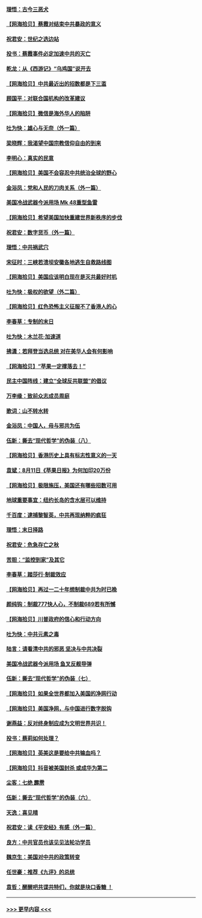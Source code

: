 #### [理悟：古今三恶犬](../pages/nsc993/n12345190.md?t=08210551) 
#### [【网海拾贝】蔡霞对结束中共暴政的意义](../pages/nsc993/n12344263.md?t=08210551) 
#### [祝君安：世纪之选边站](../pages/nsc993/n12342382.md?t=08210551) 
#### [投书：蔡霞事件必定加速中共的灭亡](../pages/nsc993/n12341881.md?t=08210551) 
#### [乾龙：从《西游记》“乌鸡国”说开去](../pages/nsc993/n12341690.md?t=08210551) 
#### [【网海拾贝】中共最近出的招数都是下三滥](../pages/nsc993/n12341593.md?t=08210551) 
#### [顾国平：对联合国机构的改革建议](../pages/nsc993/n12339928.md?t=08210551) 
#### [【网海拾贝】微信是海外华人的陷阱](../pages/nsc993/n12338868.md?t=08210551) 
#### [吐为快：雄心与无奈（外一篇）](../pages/nsc993/n12338132.md?t=08210551) 
#### [梁晓辉：我渴望中国宗教信仰自由的到来](../pages/nsc993/n12336657.md?t=08210551) 
#### [李明心：真实的民意](../pages/nsc993/n12336089.md?t=08210551) 
#### [【网海拾贝】美国不会容忍中共统治全球的野心](../pages/nsc993/n12336063.md?t=08210551) 
#### [金浴凤：党和人民的刀肉关系（外一篇）](../pages/nsc993/n12335834.md?t=08210551) 
#### [美国冷战武器今派用场 Mk 48重型鱼雷](../pages/nsc993/n12335354.md?t=08210551) 
#### [【网海拾贝】希望美国加快重建世界新秩序的步伐](../pages/nsc993/n12334224.md?t=08210551) 
#### [祝君安：数字货币（外一篇）](../pages/nsc993/n12334186.md?t=08210551) 
#### [理悟：中共祸武穴](../pages/nsc993/n12333962.md?t=08210551) 
#### [宋征时：三峡若溃坝安徽各地逃生自救路线图](../pages/nsc993/n12332450.md?t=08210551) 
#### [【网海拾贝】美国应该明白现在是灭共最好时机](../pages/nsc993/n12332313.md?t=08210551) 
#### [吐为快：极权的欲望（外二篇）](../pages/nsc993/n12332089.md?t=08210551) 
#### [【网海拾贝】红色恐怖主义征服不了香港人的心](../pages/nsc993/n12329296.md?t=08210551) 
#### [李春草：专制的末日](../pages/nsc993/n12329079.md?t=08210551) 
#### [吐为快：木兰花‧加速道](../pages/nsc993/n12327366.md?t=08210551) 
#### [拂潇：若拜登当选总统 对在美华人会有何影响](../pages/nsc993/n12295996.md?t=08210551) 
#### [【网海拾贝】“苹果一定撑落去！”](../pages/nsc993/n12326784.md?t=08210551) 
#### [民主中国阵线：建立“全球反共联盟”的倡议](../pages/nsc993/n12324177.md?t=08210551) 
#### [万李缘：致前众志成员周庭](../pages/nsc993/n12324635.md?t=08210551) 
#### [歌词：山不转水转](../pages/nsc993/n12324599.md?t=08210551) 
#### [金浴凤：中国人，毋与邪共为伍](../pages/nsc993/n12324257.md?t=08210551) 
#### [伍新：撕去“现代哲学”的伪装（八）](../pages/nsc993/n12324188.md?t=08210551) 
#### [【网海拾贝】香港历史上具有标志性意义的一天](../pages/nsc993/n12324021.md?t=08210551) 
#### [袁斌：8月11日《苹果日报》为何加印20万份](../pages/nsc993/n12323955.md?t=08210551) 
#### [【网海拾贝】极限施压，美国还有哪些招数可用](../pages/nsc993/n12322512.md?t=08210551) 
#### [地球重要事宜：纽约长岛的含水层可以维持](../pages/nsc993/n12321844.md?t=08210551) 
#### [千百度：逮捕黎智英，中共再现纳粹的疯狂](../pages/nsc993/n12321777.md?t=08210551) 
#### [理悟：末日择路](../pages/nsc993/n12320812.md?t=08210551) 
#### [祝君安：危急存亡之秋](../pages/nsc993/n12320795.md?t=08210551) 
#### [苦胆：“监控到家”及其它](../pages/nsc993/n12320751.md?t=08210551) 
#### [李春草：踏莎行·制裁效应](../pages/nsc993/n12318290.md?t=08210551) 
#### [【网海拾贝】再过一二十年想制裁中共为时已晚](../pages/nsc993/n12318195.md?t=08210551) 
#### [颜纯钩：制裁777快人心，不制裁689若有所憾](../pages/nsc993/n12316912.md?t=08210551) 
#### [【网海拾贝】川普政府的信心和行动方向](../pages/nsc993/n12316673.md?t=08210551) 
#### [吐为快：中共元素之毒](../pages/nsc993/n12316547.md?t=08210551) 
#### [陆言：请看清中共的邪恶 坚决与中共决裂](../pages/nsc993/n12315784.md?t=08210551) 
#### [美国冷战武器今派用场 鱼叉反舰导弹](../pages/nsc993/n12316258.md?t=08210551) 
#### [伍新：撕去“现代哲学”的伪装（七）](../pages/nsc993/n12315846.md?t=08210551) 
#### [【网海拾贝】如果全世界都加入美国的净网行动](../pages/nsc993/n12315588.md?t=08210551) 
#### [【网海拾贝】美国净网，与中国进行数字脱钩](../pages/nsc993/n12312813.md?t=08210551) 
#### [谢燕益：反对终身制应成为文明世界共识！](../pages/nsc993/n12310465.md?t=08210551) 
#### [投书：蔡莉如何处理？](../pages/nsc993/n12310224.md?t=08210551) 
#### [【网海拾贝】英美这是要给中共输血吗？](../pages/nsc993/n12307646.md?t=08210551) 
#### [【网海拾贝】抖音被美国封杀 或成华为第二](../pages/nsc993/n12305277.md?t=08210551) 
#### [尘客：七绝 霹雳](../pages/nsc993/n12304053.md?t=08210551) 
#### [伍新：撕去“现代哲学”的伪装（六）](../pages/nsc993/n12303243.md?t=08210551) 
#### [天逸：喜见晴](../pages/nsc993/n12303226.md?t=08210551) 
#### [祝君安：读《平安经》有感（外一篇）](../pages/nsc993/n12303170.md?t=08210551) 
#### [良方：中共官员也该见见法轮功学员](../pages/nsc993/n12302985.md?t=08210551) 
#### [魏京生：美国对中共的政策转变](../pages/nsc993/n12302929.md?t=08210551) 
#### [任世豪：推荐《九评》的总统](../pages/nsc993/n12302838.md?t=08210551) 
#### [袁哲：醒醒吧共谍共特们，你就是块口香糖 ！](../pages/nsc993/n12302678.md?t=08210551) 

----
#### [ >>> 更早内容 <<< ](../indexes/nsc993-earlier.md)
